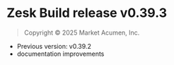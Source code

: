 # Zesk Build release v0.39.3

> Copyright &copy; 2025 Market Acumen, Inc.

- Previous version: v0.39.2
- documentation improvements
